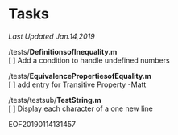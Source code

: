 # Tasks   
*Last Updated Jan.14,2019*  
  
  
/tests/**DefinitionsofInequality.m**  
[ ] Add a condition to handle undefined numbers  
  
/tests/**EquivalencePropertiesofEquality.m**  
[ ] add entry for Transitive Property -Matt  
  
/tests/testsub/**TestString.m**  
[ ] Display each character of a one new line  
  
EOF20190114131457